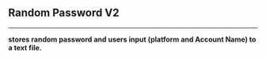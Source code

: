 ## Random Password V2
***
**stores random password and users input (platform and Account Name) to a text file.**
